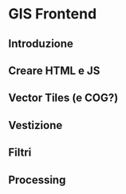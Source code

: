 # GIS Frontend

## Introduzione
## Creare HTML e JS
## Vector Tiles (e COG?)
## Vestizione
## Filtri
## Processing
